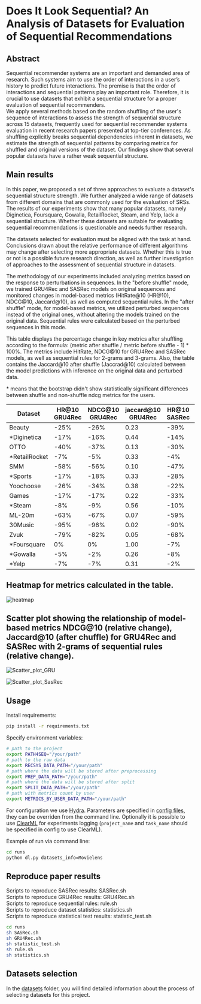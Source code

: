 # Does It Look Sequential? An Analysis of Datasets for Evaluation of Sequential Recommendations

## Abstract
Sequential recommender systems are an important and demanded area of research. Such systems aim to use the order of interactions in a user’s history to predict future interactions. The premise is that the order of interactions and sequential patterns play an important role. Therefore, it is crucial to use datasets that exhibit a sequential structure for a proper evaluation of sequential recommenders. \
We apply several methods based on the random shuffling of the user's sequence of interactions to assess the strength of sequential structure across 15 datasets, frequently used for sequential recommender systems evaluation in recent research papers presented at top-tier conferences. As shuffling explicitly breaks sequential dependencies inherent in datasets, we estimate the strength of sequential patterns by comparing metrics for shuffled and original versions of the dataset. Our findings show that several popular datasets have a rather weak sequential structure.

## Main results
In this paper, we proposed a set of three approaches to evaluate a dataset's sequential structure strength. We further analyzed a wide range of datasets from different domains that are commonly used for the evaluation of SRSs. The results of our experiments show that many popular datasets, namely Diginetica, Foursquare, Gowalla, RetailRocket, Steam, and Yelp, lack a sequential structure.
Whether these datasets are suitable for evaluating sequential recommendations is questionable and needs further research.

The datasets selected for evaluation must be aligned with the task at hand. Conclusions drawn about the relative performance of different algorithms may change after selecting more appropriate datasets. Whether this is true or not is a possible future research direction, as well as further investigation of approaches to the assessment of sequential structure in datasets.

The methodology of our experiments included analyzing metrics based on the response to perturbations in sequences. In the "before shuffle" mode, we trained GRU4Rec and SASRec models on original sequences and monitored changes in model-based metrics (HitRate@10 (HR@10), NDCG@10, Jaccard@10), as well as computed sequential rules. In the "after shuffle" mode, for model-based metrics, we utilized perturbed sequences instead of the original ones, without altering the models trained on the original data. Sequential rules were calculated based on the perturbed sequences in this mode.

This table displays the percentage change in key metrics after shuffling according to the formula: (metric after shuffle / metric before shuffle - 1) * 100%. The metrics include HitRate, NDCG@10 for GRU4Rec and SASRec models, as well as sequential rules for 2-grams and 3-grams. Also, the table contains the Jaccard@10 after shuffle (Jaccrad@10) calculated between the model predictions with inference on the original data and perturbed data.

\* means that the bootstrap didn't show statistically significant differences between shuffle and non-shuffle ndcg metrics for the users.

| Dataset      | HR@10 GRU4Rec | NDCG@10 GRU4Rec | jaccard@10 GRU4Rec | HR@10 SASRec | NDCG@10 SASRec | jaccard@10 SASRec | 2-grams | 3-grams |
| ------------ | ------------- | --------------- | ------------------ | ------------ | -------------- | ----------------- | ------- | ------- |
| Beauty       | \-25%         | \-26%           | 0.23               | \-39%        | \-43%          | 0,24              | 0,00    | 0,00    |
| \*Diginetica | \-17%         | \-16%           | 0.44               | \-14%        | \-7%           | 0,52              | 0,26    | 0,08    |
| OTTO         | \-40%         | \-37%           | 0.13               | \-30%        | \-28%          | 0,28              | 0,10    | 0,04    |
|\*RetailRocket| \-7%          | \-5%            | 0.33               | \-4%         | \-2%           | 0,47              | 0,46    | 0,35    |
| SMM          | \-58%         | \-56%           | 0.10               | \-47%        | \-45%          | 0,19              | 0,02    | 0,02    |
| \*Sports     | \-17%         | \-18%           | 0.33               | \-28%        | \-32%          | 0,26              | 0,05    | 0,00    |
| Yoochoose    | \-26%         | \-34%           | 0.38               | \-22%        | \-27%          | 0,46              | 0,18    | 0,40    |
| Games        | \-17%         | \-17%           | 0.22               | \-33%        | \-38%          | 0,22              | 0,08    | 0,00    |
| \*Steam      | \-8%          | \-9%            | 0.56               | \-10%        | \-12%          | 0,59              | 0,01    | 0,01    |
| ML-20m       | \-63%         | \-67%           | 0.07               | \-59%        | \-61%          | 0,12              | 0,00    | 0,00    |
| 30Music      | \-95%         | \-96%           | 0.02               | \-90%        | \-92%          | 0,12              | 0,00    | 0,00    |
| Zvuk         | \-79%         | \-82%           | 0.05               | \-68%        | \-70%          | 0,11              | 0,01    | 0,00    |
| \*Foursquare | 0%            | 0%              | 1.00               | \-7%         | \-5%           | 0,39              | 0,42    | 0,45    |
| \*Gowalla    | \-5%          | \-2%            | 0.26               | \-8%         | \-8%           | 0,45              | 0,44    | 0,18    |
| \*Yelp       | \-7%          | \-7%            | 0.31               | \-2%         | 5%             | 0,37              | 0,00    | 0,00    |

## Heatmap for metrics calculated in the table.
![heatmap](https://github.com/Antondfger/Does-It-Look-Sequential/assets/98619025/06cca73e-a151-4a63-ba0b-2adbfa4140f7)

## Scatter plot showing the relationship of model-based metrics NDCG@10 (relative change),  Jaccard@10 (after chuffle) for GRU4Rec and SASRec with 2-grams of sequential rules (relative change).

![Scatter_plot_GRU](https://github.com/Antondfger/Does-It-Look-Sequential/assets/98619025/bfef27aa-916e-4f22-97ce-96ebab66cf05)

![Scatter_plot_SasRec](https://github.com/Antondfger/Does-It-Look-Sequential/assets/98619025/54b25eb8-f6a5-410d-8677-010dd359acbc)

## Usage
Install requirements:
```sh
pip install -r requirements.txt
```
Specify environment variables:
```sh
# path to the project
export PATH4SEQ="/your/path"
# path to the raw data
export RECSYS_DATA_PATH="/your/path"
# path where the data will be stored after preprocessing
export PREP_DATA_PATH="/your/path"
# path where the data will be stored after split
export SPLIT_DATA_PATH="/your/path"
# path with metrics count by user
export METRICS_BY_USER_DATA_PATH="/your/path"
```

For configuration we use [Hydra](https://hydra.cc/). Parameters are specified in [config files](runs/conf/), they can be overriden from the command line. Optionally it is possible to use [ClearML](`https://clear.ml/docs/latest/docs`) for experiments logging (`project_name` and `task_name` should be specified in config to use ClearML).

Example of run via command line:
```sh
cd runs
python dl.py datasets_info=Movielens
```
## Reproduce paper results
Scripts to reproduce SASRec results: SASRec.sh \
Scripts to reproduce GRU4Rec results: GRU4Rec.sh \
Scripts to reproduce sequential rules: rule.sh \
Scripts to reproduce dataset statistics: statistics.sh\
Scripts to reproduce statistical test results: statistic_test.sh 


```sh
cd runs
sh SASRec.sh
sh GRU4Rec.sh
sh statistic_test.sh
sh rule.sh
sh statistics.sh
```
## Datasets selection
 In the [datasets](datasets) folder, you will find detailed information about the process of selecting datasets for this project.

